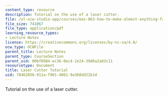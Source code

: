 ```yaml
---
content_type: resource
description: Tutorial on the use of a laser cutter.
file: /ol-ocw-studio-app/courses/mas-863-how-to-make-almost-anything-fall-2002/78462856911af90140619a360dd22b1d_tutorial.pdf
file_size: 741067
file_type: application/pdf
learning_resource_types:
- Lecture Notes
license: https://creativecommons.org/licenses/by-nc-sa/4.0/
ocw_type: OCWFile
parent_title: Lecture Notes
parent_type: CourseSection
parent_uid: 00bf8984-ec36-0ec4-2e24-39d6a2a83c11
resourcetype: Document
title: Laser Cutter Tutorial
uid: 78462856-911a-f901-4061-9a360dd22b1d
---
```

Tutorial on the use of a laser cutter.